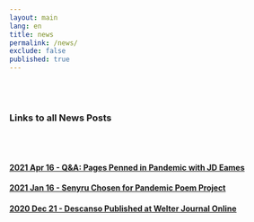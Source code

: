 ```yaml
---
layout: main
lang: en
title: news
permalink: /news/
exclude: false
published: true
---
```

<div class="container">
  <br>
  <br>
  <h3>Links to all News Posts</h3>
  <br>
  <br>
   <div>
   <h4><a href="/2021/04/14/QandA.html">2021 Apr 16 - Q&A: Pages Penned in Pandemic with JD Eames</a></h4>
   <h4><a href="/2021/01/16/Grateful.html">2021 Jan 16 - Senyru Chosen for Pandemic Poem Project</a></h4>
   <h4><a href="/2020/12/21/Descanso.html">2020 Dec 21 - Descanso Published at Welter Journal Online</a></h4>
   </div>
 </div>